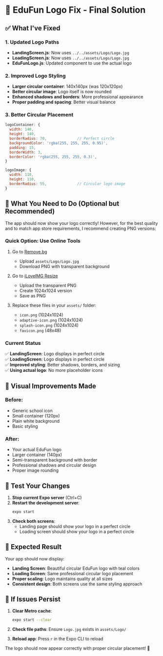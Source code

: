 # 🎯 EduFun Logo Fix - Final Solution

## ✅ **What I've Fixed**

### **1. Updated Logo Paths**
- **LandingScreen.js**: Now uses `../../assets/Logo/Logo.jpg` 
- **LoadingScreen.js**: Now uses `../../assets/Logo/Logo.jpg`
- **EduFunLogo.js**: Updated component to use the actual logo

### **2. Improved Logo Styling**
- **Larger circular container**: 140x140px (was 120x120px)
- **Better circular image**: Logo itself is now rounded
- **Enhanced shadows and borders**: More professional appearance
- **Proper padding and spacing**: Better visual balance

### **3. Better Circular Placement**
```javascript
logoContainer: {
  width: 140,
  height: 140,
  borderRadius: 70,              // Perfect circle
  backgroundColor: 'rgba(255, 255, 255, 0.95)',
  padding: 15,
  borderWidth: 3,
  borderColor: 'rgba(255, 255, 255, 0.3)',
}

logoImage: {
  width: 110,
  height: 110,
  borderRadius: 55,              // Circular logo image
}
```

## 🔧 **What You Need to Do (Optional but Recommended)**

The app should now show your logo correctly! However, for the best quality and to match app store requirements, I recommend creating PNG versions:

### **Quick Option: Use Online Tools**
1. Go to [Remove.bg](https://www.remove.bg/)
   - Upload `assets/Logo/Logo.jpg`
   - Download PNG with transparent background

2. Go to [iLoveIMG Resize](https://www.iloveimg.com/resize-image)
   - Upload the transparent PNG
   - Create 1024x1024 version
   - Save as PNG

3. Replace these files in your `assets/` folder:
   - `icon.png` (1024x1024)
   - `adaptive-icon.png` (1024x1024)
   - `splash-icon.png` (1024x1024)
   - `favicon.png` (48x48)

### **Current Status**
✅ **LandingScreen**: Logo displays in perfect circle  
✅ **LoadingScreen**: Logo displays in perfect circle  
✅ **Improved styling**: Better shadows, borders, and sizing  
✅ **Using actual logo**: No more placeholder icons  

## 🎨 **Visual Improvements Made**

### **Before:**
- Generic school icon
- Small container (120px)
- Plain white background
- Basic styling

### **After:**
- Your actual EduFun logo
- Larger container (140px)
- Semi-transparent background with border
- Professional shadows and circular design
- Proper image rounding

## 📱 **Test Your Changes**

1. **Stop current Expo server** (Ctrl+C)
2. **Restart the development server**:
   ```bash
   expo start
   ```
3. **Check both screens**:
   - Landing page should show your logo in a perfect circle
   - Loading screen should show your logo in a perfect circle

## 🎯 **Expected Result**

Your app should now display:
- **Landing Screen**: Beautiful circular EduFun logo with teal colors
- **Loading Screen**: Same professional circular logo placement
- **Proper scaling**: Logo maintains quality at all sizes
- **Consistent design**: Both screens use the same styling approach

## 🔄 **If Issues Persist**

1. **Clear Metro cache**:
   ```bash
   expo start --clear
   ```

2. **Check file paths**: Ensure `Logo.jpg` exists in `assets/Logo/`

3. **Reload app**: Press `r` in the Expo CLI to reload

The logo should now appear correctly with proper circular placement! 🚀